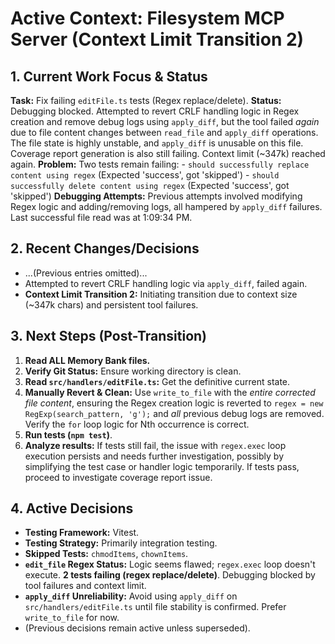 <!-- Version: 4.8 | Last Updated: 2025-04-06 | Updated By: Roo -->
# Active Context: Filesystem MCP Server (Context Limit Transition 2)

## 1. Current Work Focus & Status

**Task:** Fix failing `editFile.ts` tests (Regex replace/delete).
**Status:** Debugging blocked. Attempted to revert CRLF handling logic in Regex creation and remove debug logs using `apply_diff`, but the tool failed *again* due to file content changes between `read_file` and `apply_diff` operations. The file state is highly unstable, and `apply_diff` is unusable on this file. Coverage report generation is also still failing. Context limit (~347k) reached again.
**Problem:** Two tests remain failing:
    - `should successfully replace content using regex` (Expected 'success', got 'skipped')
    - `should successfully delete content using regex` (Expected 'success', got 'skipped')
**Debugging Attempts:** Previous attempts involved modifying Regex logic and adding/removing logs, all hampered by `apply_diff` failures. Last successful file read was at 1:09:34 PM.

## 2. Recent Changes/Decisions

- ...(Previous entries omitted)...
- Attempted to revert CRLF handling logic via `apply_diff`, failed again.
- **Context Limit Transition 2:** Initiating transition due to context size (~347k chars) and persistent tool failures.

## 3. Next Steps (Post-Transition)

1.  **Read ALL Memory Bank files.**
2.  **Verify Git Status:** Ensure working directory is clean.
3.  **Read `src/handlers/editFile.ts`:** Get the definitive current state.
4.  **Manually Revert & Clean:** Use `write_to_file` with the *entire corrected file content*, ensuring the Regex creation logic is reverted to `regex = new RegExp(search_pattern, 'g');` and *all* previous debug logs are removed. Verify the `for` loop logic for Nth occurrence is correct.
5.  **Run tests (`npm test`)**.
6.  **Analyze results:** If tests still fail, the issue with `regex.exec` loop execution persists and needs further investigation, possibly by simplifying the test case or handler logic temporarily. If tests pass, proceed to investigate coverage report issue.

## 4. Active Decisions

- **Testing Framework:** Vitest.
- **Testing Strategy:** Primarily integration testing.
- **Skipped Tests:** `chmodItems`, `chownItems`.
- **`edit_file` Regex Status:** Logic seems flawed; `regex.exec` loop doesn't execute. **2 tests failing (regex replace/delete)**. Debugging blocked by tool failures and context limit.
- **`apply_diff` Unreliability:** Avoid using `apply_diff` on `src/handlers/editFile.ts` until file stability is confirmed. Prefer `write_to_file` for now.
- (Previous decisions remain active unless superseded).
